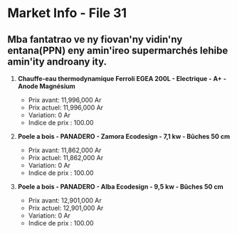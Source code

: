 # Market Info - File 31

## Mba fantatrao ve ny fiovan'ny vidin'ny entana(PPN) eny amin'ireo supermarchés lehibe amin'ity androany ity.

1. **Chauffe-eau thermodynamique Ferroli EGEA 200L - Electrique - A+ - Anode Magnésium**
   - Prix avant: 11,996,000 Ar
   - Prix actuel: 11,996,000 Ar
   - Variation: 0 Ar
   - Indice de prix : 100.00

2. **Poele a bois - PANADERO - Zamora Ecodesign - 7,1 kw - Bûches 50 cm**
   - Prix avant: 11,862,000 Ar
   - Prix actuel: 11,862,000 Ar
   - Variation: 0 Ar
   - Indice de prix : 100.00

3. **Poele a bois - PANADERO - Alba Ecodesign - 9,5 kw - Bûches 50 cm**
   - Prix avant: 12,901,000 Ar
   - Prix actuel: 12,901,000 Ar
   - Variation: 0 Ar
   - Indice de prix : 100.00


